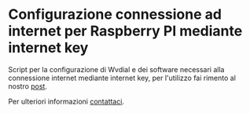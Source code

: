 # Configurazione connessione ad internet per Raspberry PI mediante internet key

Script per la configurazione di Wvdial e dei software necessari alla connessione internet mediante internet key, per l'utilizzo fai rimento al nostro [post](https://www.meteotortona.it/link/blog_post/config_internetkey.php).

Per ulteriori informazioni [contattaci](https://www.meteotortona.it/link/contatti.php).
